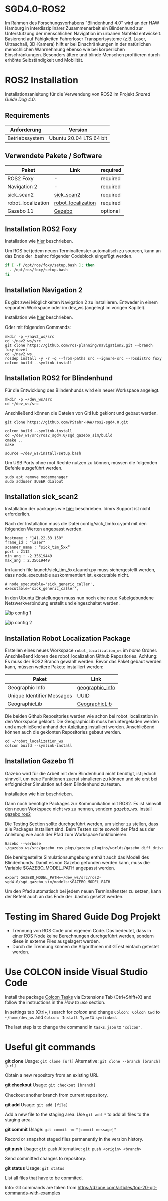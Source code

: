 # SGD4.0-ROS2

Im Rahmen des Forschungsvorhabens "Blindenhund 4.0" wird an der HAW Hamburg in interdisziplinärer Zusammenarbeit ein Blindenhund zur Unterstützung der menschlichen Navigation im urbanen Nahfeld entwickelt. Basierend auf Fähigkeiten Fahrerloser Transportsysteme (z.B. Laser, Ultraschall, 3D-Kamera) hilft er bei Einschränkungen in der natürlichen menschlichen Wahrnehmung ebenso wie bei körperlichen Einschränkungen. Besonders ältere und blinde Menschen profitieren durch erhöhte Selbständigkeit und Mobilität.

# ROS2 Installation

Installationsanleitung für die Verwendung von ROS2 im Projekt *Shared Guide Dog 4.0*.

## Requirements

Anforderung | Version
----------- | --------------
Betriebssystem | Ubuntu 20.04 LTS 64 bit

## Verwendete Pakete / Software

Paket | Link | required
------|------|---------
ROS2 Foxy | - | required
Navigation 2 | - | required
sick_scan2 | [sick_scan2](https://github.com/SICKAG/sick_scan2) | required
robot_localization | [robot_localization](https://github.com/cra-ros-pkg/robot_localization/tree/ros2) | required
Gazebo 11 | [Gazebo](http://gazebosim.org/tutorials?tut=ros2_installing&cat=connect_ros) | optional

## Installation ROS2 Foxy

Installation wie [hier](https://index.ros.org/doc/ros2/Installation/Foxy/Linux-Development-Setup/) beschrieben.

Um ROS bei jedem neuen Terminalfenster automatisch zu sourcen, kann an das Ende der .bashrc folgender Codeblock eingefügt werden.

```sh
if [ -f /opt/ros/foxy/setup.bash ]; then
  . /opt/ros/foxy/setup.bash
fi
```

## Installation Navigation 2

Es gibt zwei Möglichkeiten Navigation 2 zu installieren. Entweder in einem separaten Workspace oder im dev_ws (angelegt im vorigen Kapitel).

Installation wie [hier](https://navigation.ros.org/build_instructions/index.html#build-nav2-for-released-distribution)
beschrieben.

Oder mit folgenden Commands:

```
mkdir -p ~/nav2_ws/src
cd ~/nav2_ws/src
git clone https://github.com/ros-planning/navigation2.git --branch foxy-devel
cd ~/nav2_ws
rosdep install -y -r -q --from-paths src --ignore-src --rosdistro foxy
colcon build --symlink-install
```

## Installation ROS2 for Blindenhund

Für die Entwicklung des Blindenhunds wird ein neuer Workspace angelegt.

```
mkdir -p ~/dev_ws/src
cd ~/dev_ws/src
```

Anschließend können die Dateien von GitHub geklont und gebaut werden.

```
git clone https://github.com/PStahr-HAW/ros2-sgd4.0.git

colcon build --symlink-install
cd ~/dev_ws/src/ros2_sgd4.0/sgd_gazebo_sim/build
cmake ..
make

source ~/dev_ws/install/setup.bash
```

Um USB Ports ohne root Rechte nutzen zu können, müssen die folgenden Befehle ausgeführt werden.
```
sudo apt remove modemmanager
sudo adduser $USER dialout
```

## Installation sick_scan2
Installation der packages wie [hier](https://github.com/SICKAG/sick_scan2) beschrieben. ldmrs Support ist nicht erforderlich.

Nach der Installation muss die Datei config/sick_tim5xx.yaml mit den folgenden Werten angepasst werden.

```
hostname : "141.22.33.150"
frame_id : "laser"
scanner_name : "sick_tim_5xx"
port : 2112
min_ang : -2.35619449
max_ang : 2.35619449
```

Im launch file launch/sick_tim_5xx.launch.py muss sichergestellt werden, dass node_executable auskommentiert ist, executable nicht. 

```
# node_executable='sick_generic_caller',
executable='sick_generic_caller',
```

In den Ubuntu Einstellungen muss nun noch eine neue Kabelgebundene Netzwerkverbindung erstellt und eingeschaltet werden.

![ip config 1](/doc/ip_config1.png)

![ip config 2](/doc/ip_config2.png)

## Installation Robot Localization Package

Erstellen eines neues Workspace `robot_localization_ws` im *home* Ordner. Anschließend klonen des robot_localization Github Repositories. Achtung: Es muss der ROS2 Branch gewählt werden. Bevor das Paket gebaut werden kann, müssen weitere Pakete installiert werden:

Paket | Link
------|-----
Geographic Info | [geographic_info](https://github.com/ros-geographic-info/geographic_info/tree/ros2)
Unique Identifier Messages | [UUID](https://github.com/ros2/unique_identifier_msgs)
GeographicLib | [GeographicLib](https://geographiclib.sourceforge.io/html/index.html)

Die beiden Github Repositories werden wie schon bei robot_localization in den Workspace geklont. Die GeographicLib muss heruntergeladen werden und anschließend anhand der [Anleitung ](https://geographiclib.sourceforge.io/html/install.html) installiert werden. Anschließend können auch die geklonten Repositories gebaut werden.

```
cd ~/robot_localization_ws
colcon build --symlink-install
```

## Installation Gazebo 11
Gazebo wird für die Arbeit mit dem Blindenhund nicht benötigt, ist jedoch sinnvoll, um neue Funktionen zuerst simulieren zu können und sie erst bei erfolgreicher Simulation auf dem Blindenhund zu testen.

Installation wie [hier](http://gazebosim.org/tutorials?tut=install_ubuntu&cat=install) beschrieben.

Dann noch benötigte Packages zur Kommunikation mit ROS2. Es ist sinnvoll den neuen Workspace nicht *ws* zu nennen, sondern *gazebo_ws*.
[install gazebo ros2](http://gazebosim.org/tutorials?tut=ros2_installing&cat=connect_ros)

Die Testing Section sollte durchgeführt werden, um sicher zu stellen, dass alle Packages installiert sind. Beim Testen sollte sowohl der Pfad aus der Anleitung wie auch der Pfad zum Workspace funktionieren.

```
Gazebo --verbose  ~/gazebo_ws/src/gazebo_ros_pkgs/gazebo_plugins/worlds/gazebo_diff_drive_demo.world
```

Die bereitgestellte Simulationsumgebung enthält auch das Modell des Blindenhunds. Damit es von Gazebo gefunden werden kann, muss die Variable $GAZEBO_MODEL_PATH angepasst werden. 

```
export GAZEBO_MODEL_PATH=~/dev_ws/src/ros2-sgd4.0/sgd_gazebo_sim/models:$GAZEBO_MODEL_PATH
```

Um den Pfad automatisch bei jedem neuen Terminalfenster zu setzen, kann der Befehl auch an das Ende der .bashrc gesetzt werden.

# Testing im Shared Guide Dog Projekt

- Trennung von ROS Code und eigenem Code. Das bedeutet, dass in einer ROS Node keine Berechnungen durchgeführt werden, sondern diese in externe Files ausgelagert werden.
- Durch die Trennung können die Algorithmen mit GTest einfach getestet werden.

# Use COLCON inside Visual Studio Code

Install the package [Colcon Tasks](https://marketplace.visualstudio.com/items?itemName=deitry.colcon-helper) via Extensions Tab (Ctrl+Shift+X) and follow the instructions in the *How to use* section.

In settings tab (Ctrl+,) search for *colcon* and change `Colcon: Colcon Cwd` to `~/home/dev_ws` and `Colcon: Install Type` to `symlinked`.

The last step is to change the command in `tasks.json` to `"colcon"`.

# Useful git commands

**git clone**
Usage: `git clone [url]`
Alternative: `git clone --branch [branch] [url]`

Obtain a new repository from an existing URL

**git checkout**
Usage: `git checkout [branch]`

Checkout another branch from current repository.

**git add**
Usage: `git add [file]`

Add a new file to the staging area. Use `git add *` to add all files to the staging area.

**git commit**
Usage: `git commit -m "[commit message]"`

Record or snapshot staged files permanently in the version history.

**git push**
Usage: `git push`
Alternative: `git push <origin> <branch>`

Send committed changes to repository.

**git status**
Usage: `git status`

List all files that have to be commited.


Info: Git commands are taken from https://dzone.com/articles/top-20-git-commands-with-examples
